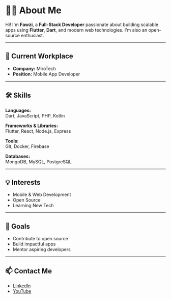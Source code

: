 # 👨‍💻 About Me

Hi! I'm **Fawzi**, a **Full-Stack Developer** passionate about building scalable apps using **Flutter**, **Dart**, and modern web technologies. I'm also an open-source enthusiast.

---

## 🏢 Current Workplace

- **Company:** MiroTech  
- **Position:** Mobile App Developer

---

## 🛠️ Skills

**Languages:**  
Dart, JavaScript, PHP, Kotlin

**Frameworks & Libraries:**  
Flutter, React, Node.js, Express

**Tools:**  
Git, Docker, Firebase

**Databases:**  
MongoDB, MySQL, PostgreSQL

---

## 💡 Interests

- Mobile & Web Development  
- Open Source  
- Learning New Tech

---

## 🎯 Goals

- Contribute to open source  
- Build impactful apps  
- Mentor aspiring developers

---

## 📫 Contact Me

- [LinkedIn](https://www.linkedin.com/in/fawzi-dev)  
- [YouTube](https://youtube.com/@fawzidev)
